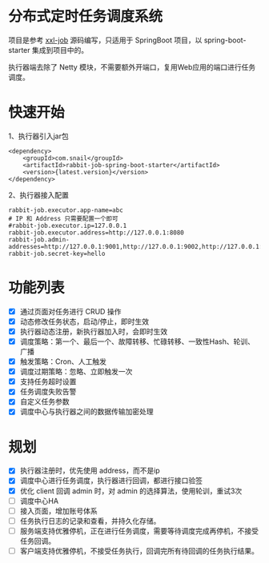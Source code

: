 # 分布式定时任务调度系统

项目是参考 [xxl-job](https://github.com/xuxueli/xxl-job) 源码编写，只适用于 SpringBoot 项目，以 spring-boot-starter 集成到项目中的。

执行器端去除了 Netty 模块，不需要额外开端口，复用Web应用的端口进行任务调度。

# 快速开始

1、执行器引入jar包
```
<dependency>
    <groupId>com.snail</groupId>
    <artifactId>rabbit-job-spring-boot-starter</artifactId>
    <version>{latest.version}</version>
</dependency>
```

2、执行器接入配置
```
rabbit-job.executor.app-name=abc
# IP 和 Address 只需要配置一个即可 
#rabbit-job.executor.ip=127.0.0.1
rabbit-job.executor.address=http://127.0.0.1:8080
rabbit-job.admin-addresses=http://127.0.0.1:9001,http://127.0.0.1:9002,http://127.0.0.1:9003
rabbit-job.secret-key=hello
```

# 功能列表

- [x] 通过页面对任务进行 CRUD 操作
- [x] 动态修改任务状态，启动/停止，即时生效
- [x] 执行器动态注册，新执行器加入时，会即时生效
- [x] 调度策略：第一个、最后一个、故障转移、忙碌转移、一致性Hash、轮训、广播
- [x] 触发策略：Cron、人工触发
- [x] 调度过期策略：忽略、立即触发一次
- [x] 支持任务超时设置
- [x] 任务调度失败告警
- [x] 自定义任务参数
- [x] 调度中心与执行器之间的数据传输加密处理

# 规划

- [x] 执行器注册时，优先使用 address，而不是ip
- [x] 调度中心进行任务调度，执行器进行回调，都进行接口验签
- [x] 优化 client 回调 admin 时，对 admin 的选择算法，使用轮训，重试3次
- [ ] 调度中心HA
- [ ] 接入页面，增加账号体系
- [ ] 任务执行日志的记录和查看，并持久化存储。
- [ ] 服务端支持优雅停机，正在进行任务调度，需要等待调度完成再停机，不接受任务回调。
- [ ] 客户端支持优雅停机，不接受任务执行，回调完所有待回调的任务执行结果。
